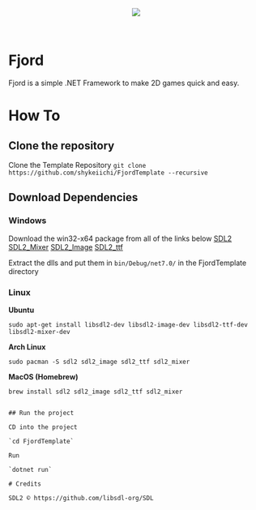 <p align="center">
 <img src=https://i.imgur.com/NVmiBcs.png>
</p> <br/>

# Fjord

Fjord is a simple .NET Framework to make 2D games quick and easy.

# How To

## Clone the repository

Clone the Template Repository
`git clone https://github.com/shykeiichi/FjordTemplate --recursive`

## Download Dependencies

### Windows

Download the win32-x64 package from all of the links below
[SDL2](https://github.com/libsdl-org/SDL/releases/latest)
[SDL2_Mixer](https://github.com/libsdl-org/SDL_Mixer/releases/latest)
[SDL2_Image](https://github.com/libsdl-org/SDL_Image/releases/latest)
[SDL2_ttf](https://github.com/libsdl-org/SDL_ttf/releases/latest)

Extract the dlls and put them in `bin/Debug/net7.0/` in the FjordTemplate directory

### Linux

**Ubuntu**

`sudo apt-get install libsdl2-dev libsdl2-image-dev libsdl2-ttf-dev libsdl2-mixer-dev`

**Arch Linux**

`sudo pacman -S sdl2 sdl2_image sdl2_ttf sdl2_mixer`

**MacOS (Homebrew)**

`brew install sdl2 sdl2_image sdl2_ttf sdl2_mixer`
```

## Run the project

CD into the project

`cd FjordTemplate`

Run 

`dotnet run`

# Credits

SDL2 © https://github.com/libsdl-org/SDL